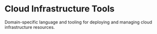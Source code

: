 # Cloud Infrastructure Tools

Domain-specific language and tooling for deploying and managing cloud infrastructure resources.
